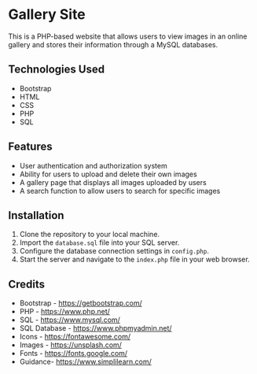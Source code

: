 # Gallery Site

This is a PHP-based website that allows users to view images in an online gallery and stores their information through a MySQL databases.

## Technologies Used

- Bootstrap
- HTML
- CSS
- PHP
- SQL

## Features

- User authentication and authorization system
- Ability for users to upload and delete their own images
- A gallery page that displays all images uploaded by users
- A search function to allow users to search for specific images

## Installation

1. Clone the repository to your local machine.
2. Import the `database.sql` file into your SQL server.
3. Configure the database connection settings in `config.php`.
4. Start the server and navigate to the `index.php` file in your web browser.

## Credits

- Bootstrap - https://getbootstrap.com/
- PHP - https://www.php.net/
- SQL - https://www.mysql.com/
- SQL Database - https://www.phpmyadmin.net/
- Icons - https://fontawesome.com/
- Images - https://unsplash.com/
- Fonts - https://fonts.google.com/
- Guidance- https://www.simplilearn.com/
